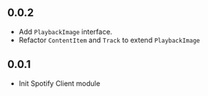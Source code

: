 ## 0.0.2
* Add `PlaybackImage` interface.
* Refactor `ContentItem` and `Track` to extend `PlaybackImage`

## 0.0.1

* Init Spotify Client module
